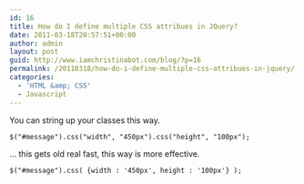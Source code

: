```yaml
---
id: 16
title: How do I define multiple CSS attribues in JQuery?
date: 2011-03-18T20:57:51+00:00
author: admin
layout: post
guid: http://www.iamchristinabot.com/blog/?p=16
permalink: /20110318/how-do-i-define-multiple-css-attribues-in-jquery/
categories:
  - 'HTML &amp; CSS'
  - Javascript
---
```

You can string up your classes this way.

    
    $("#message").css("width", "450px").css("height", "100px");
    
    

&#8230; this gets old real fast, this way is more effective.

    
    $("#message").css( {width : '450px', height : '100px'} );